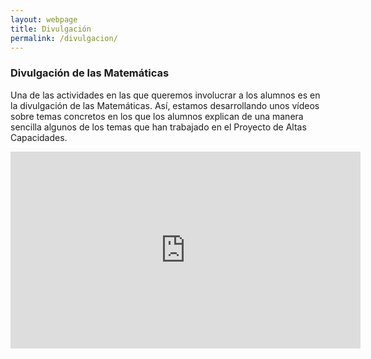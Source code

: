 ```yaml
---
layout: webpage
title: Divulgación
permalink: /divulgacion/
---
```


### Divulgación de las Matemáticas

Una de las actividades en las que queremos involucrar a los alumnos es en la 
divulgación de las Matemáticas. Así, estamos desarrollando unos vídeos sobre temas concretos en los que los alumnos explican de una manera sencilla algunos de los temas que han trabajado en el Proyecto de Altas Capacidades.




<iframe width="560" height="315" src="https://www.youtube.com/embed/1oKBmipcRq4" frameborder="0" allowfullscreen></iframe>

